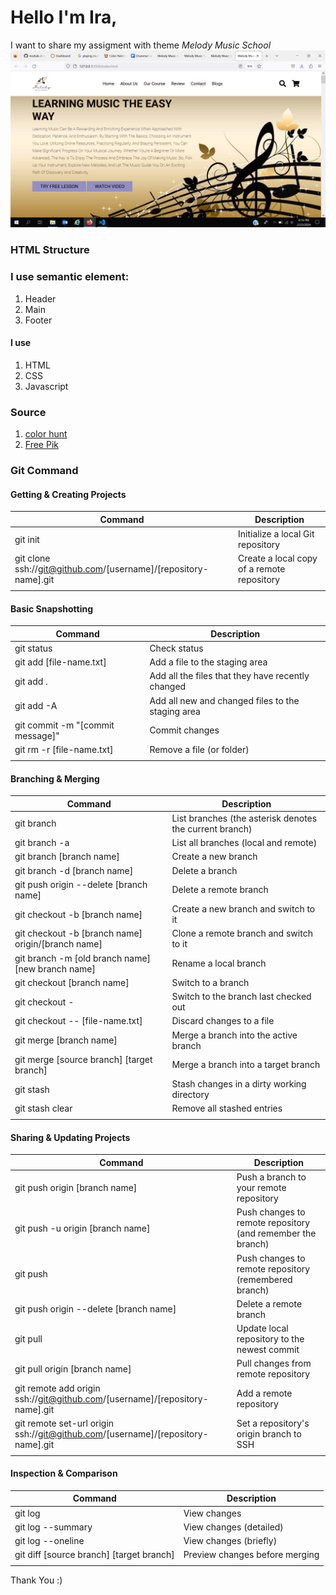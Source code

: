 # Hello I'm Ira,
I want to share my assigment with theme *Melody Music School*
![image](image.png)

### HTML Structure
### I use semantic element:
1. Header
2. Main
3. Footer

#### I use
1. HTML
2. CSS
3. Javascript

### Source
1. [color hunt](https://colorhunt.co/)
2. [Free Pik](https://www.freepik.com)


### Git Command
#### Getting & Creating Projects
|Command                                                         |	Description                                 |
|-----------                                                     |----------                                    |
|git init                                                        |	Initialize a local Git repository           |
|git clone ssh://git@github.com/[username]/[repository-name].git |	Create a local copy of a remote repository  |
|                                                                |                                              |

#### Basic Snapshotting
|Command 	                                                    |Description                                      | 
|-------------------------------------------------------------- |----------                                       |
|git status 	                                                |Check status                                     |
|git add [file-name.txt] 	                                    |Add a file to the staging area                   |
|git add .                                                      |Add all the files that they have recently changed|
|git add -A 	                                                |Add all new and changed files to the staging area|
|git commit -m "[commit message]" 	                            |Commit changes                                   |
|git rm -r [file-name.txt] 	                                    |Remove a file (or folder)                        |
|                                                               |                                       |

#### Branching & Merging
|Command 	                        |Description                                             |
|-----------------------------------|----------                                              |
|git branch 	                    |List branches (the asterisk denotes the current branch) |
|git branch -a 	                    |List all branches (local and remote)                    |
|git branch [branch name] 	        |Create a new branch                                     |
|git branch -d [branch name] 	    |Delete a branch                                         |
|git push origin --delete [branch name] |Delete a remote branch                              |
|git checkout -b [branch name] 	    |Create a new branch and switch to it                    |
|git checkout -b [branch name] origin/[branch name] | Clone a remote branch and switch to it |
|git branch -m [old branch name] [new branch name] |Rename a local branch                    |
|git checkout [branch name] 	    |Switch to a branch                                      |
|git checkout - 	                |Switch to the branch last checked out                   |
|git checkout -- [file-name.txt] 	|Discard changes to a file                               |
|git merge [branch name] 	        |Merge a branch into the active branch                   |
|git merge [source branch] [target branch] |Merge a branch into a target branch              |
|git stash 	                        |Stash changes in a dirty working directory              |
|git stash clear 	                |Remove all stashed entries
|                                   |                                                        |

#### Sharing & Updating Projects
|Command 	                                                    |Description                                      |
|-------------------------------------------------------------- |----------                                       |
|git push origin [branch name] 	                                |Push a branch to your remote repository          |
|git push -u origin [branch name] 	                            |Push changes to remote repository (and remember the branch)|
|git push 	                                                    |Push changes to remote repository (remembered branch)|
|git push origin --delete [branch name] 	                    |Delete a remote branch                           |
|git pull 	                                                    |Update local repository to the newest commit     |
|git pull origin [branch name] 	                                |Pull changes from remote repository              |
|git remote add origin ssh://git@github.com/[username]/[repository-name].git 	|Add a remote repository          |
|git remote set-url origin ssh://git@github.com/[username]/[repository-name].git    |Set a repository's origin branch to SSH|
|                                                                |                                                 |

#### Inspection & Comparison
|Command 	                                                    |Description                                      |
|-------------------------------------------------------------- |----------                                       |
|git log 	                                                    |View changes                                     |
|git log --summary 	                                            |View changes (detailed)                          |
|git log --oneline 	                                            |View changes (briefly)                                                       |
|git diff [source branch] [target branch] 	                    |Preview changes before merging                   |
|                                                               |                                                 |

Thank You :)